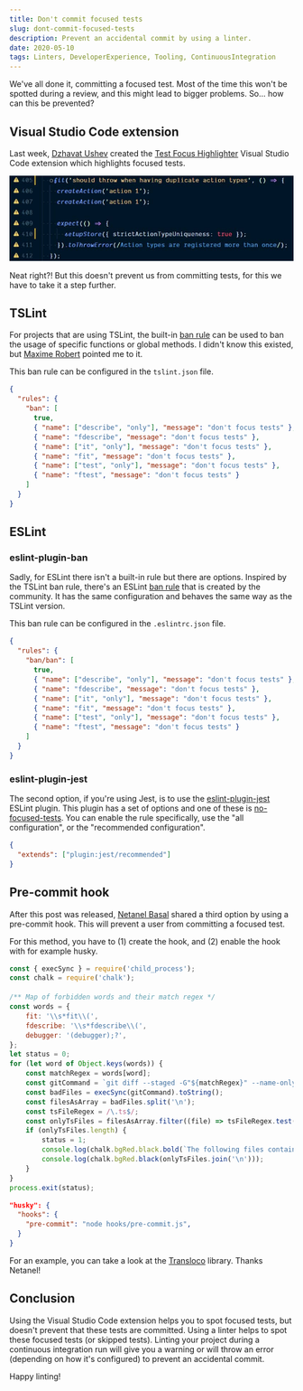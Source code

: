 ```yaml
---
title: Don't commit focused tests
slug: dont-commit-focused-tests
description: Prevent an accidental commit by using a linter.
date: 2020-05-10
tags: Linters, DeveloperExperience, Tooling, ContinuousIntegration
---
```


We've all done it, committing a focused test. Most of the time this won't be spotted during a review, and this might lead to bigger problems. So... how can this be prevented?

## Visual Studio Code extension

Last week, [Dzhavat Ushev](https://twitter.com/dzhavatushev) created the [Test Focus Highlighter](https://marketplace.visualstudio.com/items?itemName=dzhavat.test-focus-highlighter) Visual Studio Code extension which highlights focused tests.

![Warnings are shown for focused tests](./images/test-highlighter.jpg)

Neat right?! But this doesn't prevent us from committing tests, for this we have to take it a step further.

## TSLint

For projects that are using TSLint, the built-in [ban rule](https://palantir.github.io/tslint/rules/ban/) can be used to ban the usage of specific functions or global methods. I didn't know this existed, but [Maxime Robert](https://twitter.com/maxime1992) pointed me to it.

This ban rule can be configured in the `tslint.json` file.

```json:tslint.json
{
  "rules": {
    "ban": [
      true,
      { "name": ["describe", "only"], "message": "don't focus tests" },
      { "name": "fdescribe", "message": "don't focus tests" },
      { "name": ["it", "only"], "message": "don't focus tests" },
      { "name": "fit", "message": "don't focus tests" },
      { "name": ["test", "only"], "message": "don't focus tests" },
      { "name": "ftest", "message": "don't focus tests" }
    ]
  }
}
```

## ESLint

### eslint-plugin-ban

Sadly, for ESLint there isn't a built-in rule but there are options. Inspired by the TSLint ban rule, there's an ESLint [ban rule](https://www.npmjs.com/package/eslint-plugin-ban) that is created by the community. It has the same configuration and behaves the same way as the TSLint version.

This ban rule can be configured in the `.eslintrc.json` file.

```json:.eslintrc.json
{
  "rules": {
    "ban/ban": [
      true,
      { "name": ["describe", "only"], "message": "don't focus tests" },
      { "name": "fdescribe", "message": "don't focus tests" },
      { "name": ["it", "only"], "message": "don't focus tests" },
      { "name": "fit", "message": "don't focus tests" },
      { "name": ["test", "only"], "message": "don't focus tests" },
      { "name": "ftest", "message": "don't focus tests" }
    ]
  }
}
```

### eslint-plugin-jest

The second option, if you're using Jest, is to use the [eslint-plugin-jest](https://www.npmjs.com/package/eslint-plugin-jest) ESLint plugin. This plugin has a set of options and one of these is [no-focused-tests](https://github.com/jest-community/eslint-plugin-jest/blob/HEAD/docs/rules/no-focused-tests.md). You can enable the rule specifically, use the "all configuration", or the "recommended configuration".

```json:.eslintrc.json
{
  "extends": ["plugin:jest/recommended"]
}
```

## Pre-commit hook

After this post was released, [Netanel Basal](https://twitter.com/NetanelBasal) shared a third option by using a pre-commit hook.
This will prevent a user from committing a focused test.

For this method, you have to (1) create the hook, and (2) enable the hook with for example husky.

```js
const { execSync } = require('child_process');
const chalk = require('chalk');

/** Map of forbidden words and their match regex */
const words = {
	fit: '\\s*fit\\(',
	fdescribe: '\\s*fdescribe\\(',
	debugger: '(debugger);?',
};
let status = 0;
for (let word of Object.keys(words)) {
	const matchRegex = words[word];
	const gitCommand = `git diff --staged -G"${matchRegex}" --name-only`;
	const badFiles = execSync(gitCommand).toString();
	const filesAsArray = badFiles.split('\n');
	const tsFileRegex = /\.ts$/;
	const onlyTsFiles = filesAsArray.filter((file) => tsFileRegex.test(file.trim()));
	if (onlyTsFiles.length) {
		status = 1;
		console.log(chalk.bgRed.black.bold(`The following files contains '${word}' in them:`));
		console.log(chalk.bgRed.black(onlyTsFiles.join('\n')));
	}
}
process.exit(status);
```

```json
"husky": {
  "hooks": {
    "pre-commit": "node hooks/pre-commit.js",
  }
}
```

For an example, you can take a look at the [Transloco](https://github.com/ngneat/transloco) library.
Thanks Netanel!

## Conclusion

Using the Visual Studio Code extension helps you to spot focused tests, but doesn't prevent that these tests are committed. Using a linter helps to spot these focused tests (or skipped tests).
Linting your project during a continuous integration run will give you a warning or will throw an error (depending on how it's configured) to prevent an accidental commit.

Happy linting!
